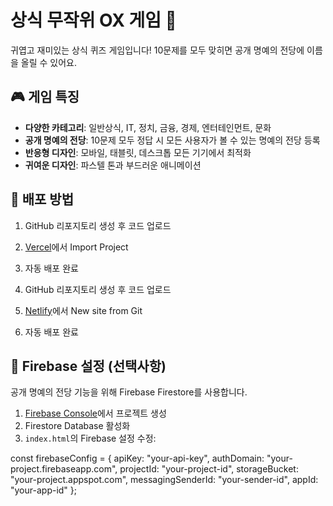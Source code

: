 # 상식 무작위 OX 게임 🌸

귀엽고 재미있는 상식 퀴즈 게임입니다! 10문제를 모두 맞히면 공개 명예의 전당에 이름을 올릴 수 있어요.

## 🎮 게임 특징

- **다양한 카테고리**: 일반상식, IT, 정치, 금융, 경제, 엔터테인먼트, 문화
- **공개 명예의 전당**: 10문제 모두 정답 시 모든 사용자가 볼 수 있는 명예의 전당 등록
- **반응형 디자인**: 모바일, 태블릿, 데스크톱 모든 기기에서 최적화
- **귀여운 디자인**: 파스텔 톤과 부드러운 애니메이션

## 🚀 배포 방법

1. GitHub 리포지토리 생성 후 코드 업로드
2. [Vercel](https://vercel.com)에서 Import Project
3. 자동 배포 완료

1. GitHub 리포지토리 생성 후 코드 업로드
2. [Netlify](https://netlify.com)에서 New site from Git
3. 자동 배포 완료

## 🔧 Firebase 설정 (선택사항)

공개 명예의 전당 기능을 위해 Firebase Firestore를 사용합니다.

1. [Firebase Console](https://console.firebase.google.com)에서 프로젝트 생성
2. Firestore Database 활성화
3. `index.html`의 Firebase 설정 수정:

const firebaseConfig = {
  apiKey: "your-api-key",
  authDomain: "your-project.firebaseapp.com",
  projectId: "your-project-id",
  storageBucket: "your-project.appspot.com",
  messagingSenderId: "your-sender-id",
  appId: "your-app-id"
};

